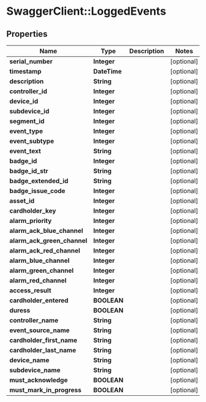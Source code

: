 # SwaggerClient::LoggedEvents

## Properties
Name | Type | Description | Notes
------------ | ------------- | ------------- | -------------
**serial_number** | **Integer** |  | [optional] 
**timestamp** | **DateTime** |  | [optional] 
**description** | **String** |  | [optional] 
**controller_id** | **Integer** |  | [optional] 
**device_id** | **Integer** |  | [optional] 
**subdevice_id** | **Integer** |  | [optional] 
**segment_id** | **Integer** |  | [optional] 
**event_type** | **Integer** |  | [optional] 
**event_subtype** | **Integer** |  | [optional] 
**event_text** | **String** |  | [optional] 
**badge_id** | **Integer** |  | [optional] 
**badge_id_str** | **String** |  | [optional] 
**badge_extended_id** | **String** |  | [optional] 
**badge_issue_code** | **Integer** |  | [optional] 
**asset_id** | **Integer** |  | [optional] 
**cardholder_key** | **Integer** |  | [optional] 
**alarm_priority** | **Integer** |  | [optional] 
**alarm_ack_blue_channel** | **Integer** |  | [optional] 
**alarm_ack_green_channel** | **Integer** |  | [optional] 
**alarm_ack_red_channel** | **Integer** |  | [optional] 
**alarm_blue_channel** | **Integer** |  | [optional] 
**alarm_green_channel** | **Integer** |  | [optional] 
**alarm_red_channel** | **Integer** |  | [optional] 
**access_result** | **Integer** |  | [optional] 
**cardholder_entered** | **BOOLEAN** |  | [optional] 
**duress** | **BOOLEAN** |  | [optional] 
**controller_name** | **String** |  | [optional] 
**event_source_name** | **String** |  | [optional] 
**cardholder_first_name** | **String** |  | [optional] 
**cardholder_last_name** | **String** |  | [optional] 
**device_name** | **String** |  | [optional] 
**subdevice_name** | **String** |  | [optional] 
**must_acknowledge** | **BOOLEAN** |  | [optional] 
**must_mark_in_progress** | **BOOLEAN** |  | [optional] 


